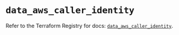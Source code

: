 # `data_aws_caller_identity`

Refer to the Terraform Registry for docs: [`data_aws_caller_identity`](https://registry.terraform.io/providers/hashicorp/aws/6.6.0/docs/data-sources/caller_identity).
